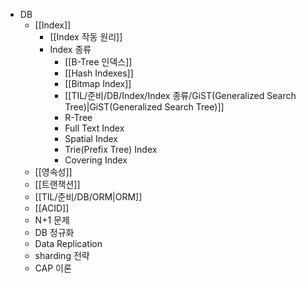 * DB
	* [[Index]]
		* [[Index 작동 원리]]
		* Index 종류
			* [[B-Tree 인덱스]]
			* [[Hash Indexes]]
			* [[Bitmap Index]]
			* [[TIL/준비/DB/Index/Index 종류/GiST(Generalized Search Tree)|GiST(Generalized Search Tree)]]
			* R-Tree
			* Full Text Index
			* Spatial Index
			* Trie(Prefix Tree) Index
			* Covering Index
	* [[영속성]]
	* [[트랜잭션]]
	* [[TIL/준비/DB/ORM|ORM]]
	* [[ACID]]
	* N+1 문제
	* DB 정규화
	* Data Replication
	* sharding 전략
	* CAP 이론

